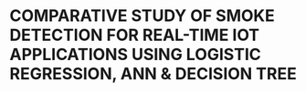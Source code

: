 # COMPARATIVE STUDY OF SMOKE DETECTION FOR REAL-TIME IOT APPLICATIONS USING LOGISTIC REGRESSION, ANN & DECISION TREE

